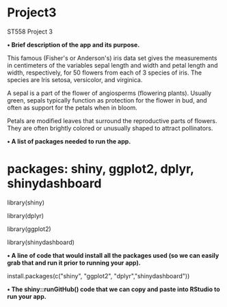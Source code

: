 # Project3
ST558 Project 3

**• Brief description of the app and its purpose.**

This famous (Fisher's or Anderson's) iris data set gives the measurements in centimeters of the variables sepal length and width and petal length and width, respectively, for 50 flowers from each of 3 species of iris. The species are Iris setosa, versicolor, and virginica.

A sepal is a part of the flower of angiosperms (flowering plants). Usually green, sepals typically function as protection for the flower in bud, and often as support for the petals when in bloom.

Petals are modified leaves that surround the reproductive parts of flowers. They are often brightly colored or unusually shaped to attract pollinators.

**• A list of packages needed to run the app.**

# packages: shiny, ggplot2, dplyr, shinydashboard

library(shiny)

library(dplyr)

library(ggplot2)

library(shinydashboard)

**• A line of code that would install all the packages used (so we can easily grab that and run it prior to
running your app).**

install.packages(c("shiny", "ggplot2", "dplyr","shinydashboard"))

**• The shiny::runGitHub() code that we can copy and paste into RStudio to run your app.**
